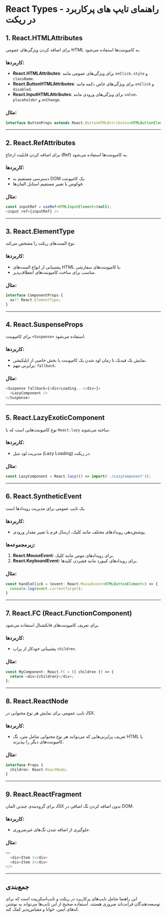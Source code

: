 # React Types - راهنمای تایپ های پرکاربرد در ریکت

## 1. React.HTMLAttributes
برای اضافه کردن ویژگی‌های عمومی HTML به کامپوننت‌ها استفاده می‌شود.
### کاربردها:
- **React.HTMLAttributes**: برای ویژگی‌های عمومی مانند `onClick`، `style` و `className`.
- **React.ButtonHTMLAttributes**: برای ویژگی‌های خاص دکمه مانند `onClick` و `disabled`.
- **React.InputHTMLAttributes**: برای ویژگی‌های ورودی مانند `value`، `placeholder` و `onChange`.

### مثال:
```typescript
interface ButtonProps extends React.ButtonHTMLAttributes<HTMLButtonElement> {}
```

---

## 2. React.RefAttributes
برای اضافه کردن قابلیت ارجاع (Ref) به کامپوننت‌ها استفاده می‌شود.
### کاربردها:
- دسترسی مستقیم به DOM یک کامپوننت.
- فوکوس یا تغییر مستقیم استایل المان‌ها.

### مثال:
```typescript
const inputRef = useRef<HTMLInputElement>(null);
<input ref={inputRef} />
```

---

## 3. React.ElementType
نوع المنت‌های ریکت را مشخص می‌کند.
### کاربردها:
- پشتیبانی از انواع المنت‌های HTML یا کامپوننت‌های سفارشی.
- مناسب برای ساخت کامپوننت‌های انعطاف‌پذیر.

### مثال:
```typescript
interface ComponentProps {
  as?: React.ElementType;
}
```

---

## 4. React.SuspenseProps
برای کامپوننت `<Suspense>` استفاده می‌شود.
### کاربردها:
- نمایش یک فیدبک تا زمان لود شدن یک کامپوننت یا بخش خاصی از اپلیکیشن.
- پراپرتی مهم: `fallback`.

### مثال:
```typescript
<Suspense fallback={<div>Loading...</div>}>
  <LazyComponent />
</Suspense>
```

---

## 5. React.LazyExoticComponent
نوع کامپوننت‌هایی است که با `React.lazy` ساخته می‌شوند.
### کاربردها:
- مدیریت لود تنبل (Lazy Loading) در ریکت.

### مثال:
```typescript
const LazyComponent = React.lazy(() => import('./LazyComponent'));
```

---

## 6. React.SyntheticEvent
یک تایپ عمومی برای مدیریت رویدادها است.
### کاربردها:
- پوشش‌دهی رویدادهای مختلف مانند کلیک، ارسال فرم یا تغییر مقدار ورودی.

### زیرمجموعه‌ها:
1. **React.MouseEvent**: برای رویدادهای موس مانند کلیک.
2. **React.KeyboardEvent**: برای رویدادهای کیبورد مانند فشردن کلیدها.

### مثال:
```typescript
const handleClick = (event: React.MouseEvent<HTMLButtonElement>) => {
  console.log(event.currentTarget);
}
```

---

## 7. React.FC (React.FunctionComponent)
برای تعریف کامپوننت‌های فانکشنال استفاده می‌شود.
### کاربردها:
- پشتیبانی خودکار از پراپ `children`.

### مثال:
```typescript
const MyComponent: React.FC = ({ children }) => {
  return <div>{children}</div>;
};
```

---

## 8. React.ReactNode
تایپ عمومی برای نمایش هر نوع محتوایی در JSX.
### کاربردها:
- تعریف پراپرتی‌هایی که می‌توانند هر نوع محتوایی شامل متن، تگ HTML یا کامپوننت‌های دیگر را بپذیرند.

### مثال:
```typescript
interface Props {
  children: React.ReactNode;
}
```

---

## 9. React.ReactFragment
برای گروه‌بندی چندین المان JSX بدون اضافه کردن تگ اضافی در DOM.
### کاربردها:
- جلوگیری از اضافه شدن تگ‌های غیرضروری.

### مثال:
```typescript
<>
  <div>Item 1</div>
  <div>Item 2</div>
</>
```

---

## جمع‌بندی
این راهنما شامل تایپ‌های پرکاربرد در ریکت و تایپ‌اسکریپت است که برای توسعه‌دهندگان فرانت‌اند ضروری هستند. استفاده صحیح از این تایپ‌ها می‌تواند به نوشتن کدهای ایمن، خوانا و مقیاس‌پذیر کمک کند.

